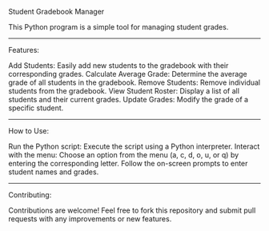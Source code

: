 Student Gradebook Manager

This Python program is a simple tool for managing student grades.
*****************************************************************
Features:

Add Students: Easily add new students to the gradebook with their corresponding grades.
Calculate Average Grade: Determine the average grade of all students in the gradebook.
Remove Students: Remove individual students from the gradebook.
View Student Roster: Display a list of all students and their current grades.
Update Grades: Modify the grade of a specific student.
*****************************************************************
How to Use:

Run the Python script: Execute the script using a Python interpreter.
Interact with the menu:
Choose an option from the menu (a, c, d, o, u, or q) by entering the corresponding letter.
Follow the on-screen prompts to enter student names and grades.
*****************************************************************
Contributing:

Contributions are welcome! Feel free to fork this repository and submit pull requests with any improvements or new features.
